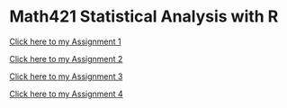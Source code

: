 # Math421 Statistical Analysis with R

[Click here to my Assignment 1](Assignment1.html)

[Click here to my Assignment 2](assignment2.html)

[Click here to my Assignment 3](assignment3.html)

[Click here to my Assignment 4](assignment4.html)